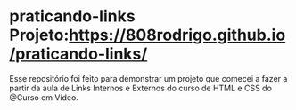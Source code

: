 # praticando-links Projeto:https://808rodrigo.github.io/praticando-links/
Esse repositório foi feito para demonstrar um projeto que comecei a fazer a partir da aula de Links Internos e Externos do curso de HTML e CSS do @Curso em Vídeo.

